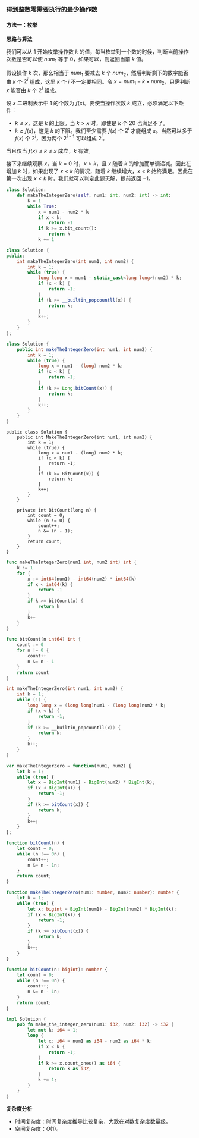 ### [得到整数零需要执行的最少操作数](https://leetcode.cn/problems/minimum-operations-to-make-the-integer-zero/solutions/3764854/de-dao-zheng-shu-ling-xu-yao-zhi-xing-de-wztd/)

#### 方法一：枚举

**思路与算法**

我们可以从 $1$ 开始枚举操作数 $k$ 的值，每当枚举到一个数的时候，判断当前操作次数是否可以使 $num_1$ 等于 $0$，如果可以，则返回当前 $k$ 值。

假设操作 $k$ 次，那么相当于 $num_1$ 要减去 $k$ 个 $num_2$，然后判断剩下的数字能否由 $k$ 个 $2^i$ 组成，这里 $k$ 个 $i$ 不一定要相同。令 $x=num_1-k\times num_2$，只需判断 $x$ 能否由 $k$ 个 $2^i$ 组成。

设 $x$ 二进制表示中 $1$ 的个数为 $f(x)$。要使当操作次数 $k$ 成立，必须满足以下条件：

- $k\le x$，这是 $k$ 的上限。当 $k>x$ 时，即使是 $k$ 个 $20$ 也满足不了。
- $k\ge f(x)$，这是 $k$ 的下限。我们至少需要 $f(x)$ 个 $2^i$ 才能组成 $x$。当然可以多于 $f(x)$ 个 $2^i$，因为两个 $2^{i-1}$ 可以组成 $2^i$。

当且仅当 $f(x)\le k\le x$ 成立，$k$ 有效。

接下来继续观察 $x$，当 $k=0$ 时，$x>k$，且 $x$ 随着 $k$ 的增加而单调递减。因此在增加 $k$ 时，如果出现了 $x<k$ 的情况，随着 $k$ 继续增大，$x<k$ 始终满足。因此在第一次出现 $x<k$ 时，我们就可以判定此题无解，提前返回 $-1$。

```Python
class Solution:
    def makeTheIntegerZero(self, num1: int, num2: int) -> int:
        k = 1
        while True:
            x = num1 - num2 * k
            if x < k:
                return -1
            if k >= x.bit_count():
                return k
            k += 1
```

```C++
class Solution {
public:
    int makeTheIntegerZero(int num1, int num2) {
        int k = 1;
        while (true) {
            long long x = num1 - static_cast<long long>(num2) * k;
            if (x < k) {
                return -1;
            }
            if (k >= __builtin_popcountll(x)) {
                return k;
            }
            k++;
        }
    }
};
```

```Java
class Solution {
    public int makeTheIntegerZero(int num1, int num2) {
        int k = 1;
        while (true) {
            long x = num1 - (long) num2 * k;
            if (x < k) {
                return -1;
            }
            if (k >= Long.bitCount(x)) {
                return k;
            }
            k++;
        }
    }
}
```

```CSharp
public class Solution {
    public int MakeTheIntegerZero(int num1, int num2) {
        int k = 1;
        while (true) {
            long x = num1 - (long) num2 * k;
            if (x < k) {
                return -1;
            }
            if (k >= BitCount(x)) {
                return k;
            }
            k++;
        }
    }
    
    private int BitCount(long n) {
        int count = 0;
        while (n != 0) {
            count++;
            n &= (n - 1);
        }
        return count;
    }
}
```

```Go
func makeTheIntegerZero(num1 int, num2 int) int {
    k := 1
    for {
        x := int64(num1) - int64(num2) * int64(k)
        if x < int64(k) {
            return -1
        }
        if k >= bitCount(x) {
            return k
        }
        k++
    }
}

func bitCount(n int64) int {
    count := 0
    for n != 0 {
        count++
        n &= n - 1
    }
    return count
}
```

```C
int makeTheIntegerZero(int num1, int num2) {
    int k = 1;
    while (1) {
        long long x = (long long)num1 - (long long)num2 * k;
        if (x < k) {
            return -1;
        }
        if (k >= __builtin_popcountll(x)) {
            return k;
        }
        k++;
    }
}
```

```JavaScript
var makeTheIntegerZero = function(num1, num2) {
    let k = 1;
    while (true) {
        let x = BigInt(num1) - BigInt(num2) * BigInt(k);
        if (x < BigInt(k)) {
            return -1;
        }
        if (k >= bitCount(x)) {
            return k;
        }
        k++;
    }
};

function bitCount(n) {
    let count = 0;
    while (n !== 0n) {
        count++;
        n &= n - 1n;
    }
    return count;
}
```

```TypeScript
function makeTheIntegerZero(num1: number, num2: number): number {
    let k = 1;
    while (true) {
        let x: bigint = BigInt(num1) - BigInt(num2) * BigInt(k);
        if (x < BigInt(k)) {
            return -1;
        }
        if (k >= bitCount(x)) {
            return k;
        }
        k++;
    }
}

function bitCount(n: bigint): number {
    let count = 0;
    while (n !== 0n) {
        count++;
        n &= n - 1n;
    }
    return count;
}
```

```Rust
impl Solution {
    pub fn make_the_integer_zero(num1: i32, num2: i32) -> i32 {
        let mut k: i64 = 1;
        loop {
            let x: i64 = num1 as i64 - num2 as i64 * k;
            if x < k {
                return -1;
            }
            if k >= x.count_ones() as i64 {
                return k as i32;
            }
            k += 1;
        }
    }
}
```

**复杂度分析**

- 时间复杂度：时间复杂度推导比较复杂，大致在对数复杂度数量级。
- 空间复杂度：$O(1)$。
